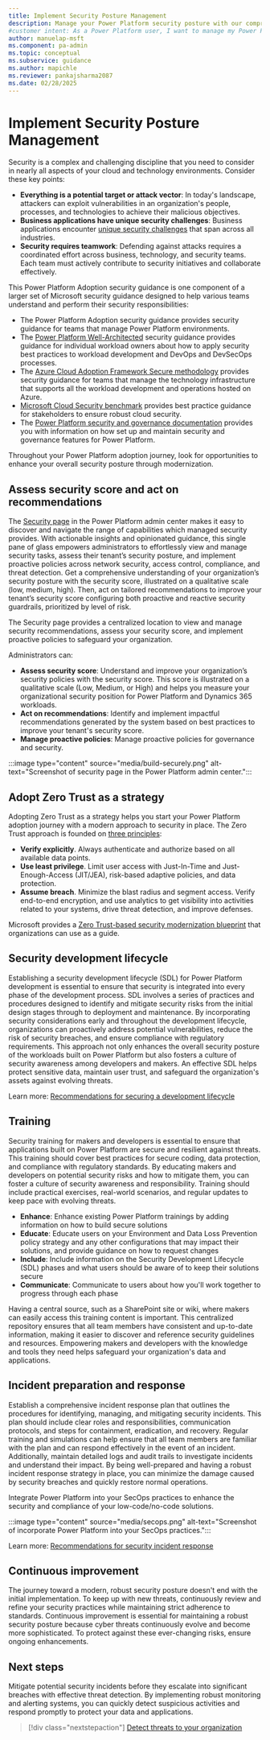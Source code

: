 ```yaml
---
title: Implement Security Posture Management
description: Manage your Power Platform security posture with our comprehensive guide. Learn how to assess security scores, adopt Zero Trust, and implement proactive policies.
#customer intent: As a Power Platform user, I want to manage my Power Platform security posture so that I can ensure the security of my organization's data and applications.
author: manuelap-msft
ms.component: pa-admin
ms.topic: conceptual
ms.subservice: guidance
ms.author: mapichle
ms.reviewer: pankajsharma2087
ms.date: 02/28/2025
---
```


# Implement Security Posture Management

Security is a complex and challenging discipline that you need to consider in nearly all aspects of your cloud and technology environments. Consider these key points:

- **Everything is a potential target or attack vector**: In today's landscape, attackers can exploit vulnerabilities in an organization's people, processes, and technologies to achieve their malicious objectives.
- **Business applications have unique security challenges**: Business applications encounter [unique security challenges](assess-security-posture.md#typical-security-challenges-in-business-applications) that span across all industries.
- **Security requires teamwork**: Defending against attacks requires a coordinated effort across business, technology, and security teams. Each team must actively contribute to security initiatives and collaborate effectively.

This Power Platform Adoption security guidance is one component of a larger set of Microsoft security guidance designed to help various teams understand and perform their security responsibilities:

- The Power Platform Adoption security guidance provides security guidance for teams that manage Power Platform environments.
- The [Power Platform Well-Architected](/power-platform/well-architected/security/) security guidance provides guidance for individual workload owners about how to apply security best practices to workload development and DevOps and DevSecOps processes.
- The [Azure Cloud Adoption Framework Secure methodology](/azure/cloud-adoption-framework/secure/overview) provides security guidance for teams that manage the technology infrastructure that supports all the workload development and operations hosted on Azure.
- [Microsoft Cloud Security benchmark](/security/benchmark/azure/) provides best practice guidance for stakeholders to ensure robust cloud security.
- The [Power Platform security and governance documentation](/power-platform/admin/security) provides you with information on how set up and maintain security and governance features for Power Platform.

Throughout your Power Platform adoption journey, look for opportunities to enhance your overall security posture through modernization. 

## Assess security score and act on recommendations

The [Security page](/power-platform/admin/security/security-overview) in the Power Platform admin center makes it easy to discover and navigate the range of capabilities which managed security provides. With actionable insights and opinionated guidance, this single pane of glass empowers administrators to effortlessly view and manage security tasks, assess their tenant’s security posture, and implement proactive policies across network security, access control, compliance, and threat detection. Get a comprehensive understanding of your organization’s security posture with the security score, illustrated on a qualitative scale (low, medium, high). Then, act on tailored recommendations to improve your tenant’s security score configuring both proactive and reactive security guardrails, prioritized by level of risk.

The Security page provides a centralized location to view and manage security recommendations, assess your security score, and implement proactive policies to safeguard your organization.

Administrators can:

- **Assess security score**: Understand and improve your organization’s security policies with the security score. This score is illustrated on a qualitative scale (Low, Medium, or High) and helps you measure your organizational security position for Power Platform and Dynamics 365 workloads.
- **Act on recommendations**: Identify and implement impactful recommendations generated by the system based on best practices to improve your tenant's security score.
- **Manage proactive policies**: Manage proactive policies for governance and security.

:::image type="content" source="media/build-securely.png" alt-text="Screenshot of security page in the Power Platform admin center.":::

## Adopt Zero Trust as a strategy

Adopting Zero Trust as a strategy helps you start your Power Platform adoption journey with a modern approach to security in place. The Zero Trust approach is founded on [three principles](/security/zero-trust/adopt/zero-trust-adoption-overview#zero-trust-principles-for-the-c-suite):

- **Verify explicitly**. Always authenticate and authorize based on all available data points.
- **Use least privilege**. Limit user access with Just-In-Time and Just-Enough-Access (JIT/JEA), risk-based adaptive policies, and data protection.
- **Assume breach**. Minimize the blast radius and segment access. Verify end-to-end encryption, and use analytics to get visibility into activities related to your systems, drive threat detection, and improve defenses.

Microsoft provides a [Zero Trust-based security modernization blueprint](/security/zero-trust/adopt/rapidly-modernize-security-posture) that organizations can use as a guide.

## Security development lifecycle

Establishing a security development lifecycle (SDL) for Power Platform development is essential to ensure that security is integrated into every phase of the development process. SDL involves a series of practices and procedures designed to identify and mitigate security risks from the initial design stages through to deployment and maintenance. By incorporating security considerations early and throughout the development lifecycle, organizations can proactively address potential vulnerabilities, reduce the risk of security breaches, and ensure compliance with regulatory requirements. This approach not only enhances the overall security posture of the workloads built on Power Platform but also fosters a culture of security awareness among developers and makers. An effective SDL helps protect sensitive data, maintain user trust, and safeguard the organization's assets against evolving threats.

Learn more: [Recommendations for securing a development lifecycle](/power-platform/well-architected/security/secure-development-lifecycle)

## Training

Security training for makers and developers is essential to ensure that applications built on Power Platform are secure and resilient against threats. This training should cover best practices for secure coding, data protection, and compliance with regulatory standards. By educating makers and developers on potential security risks and how to mitigate them, you can foster a culture of security awareness and responsibility. Training should include practical exercises, real-world scenarios, and regular updates to keep pace with evolving threats.

- **Enhance**: Enhance existing Power Platform trainings by adding information on how to build secure solutions
- **Educate**: Educate users on your Environment and Data Loss Prevention policy strategy and any other configurations that may impact their solutions, and provide guidance on how to request changes
- **Include**: Include information on the Security Development Lifecycle (SDL) phases and what users should be aware of to keep their solutions secure
- **Communicate**: Communicate to users about how you'll work together to progress through each phase

Having a central source, such as a SharePoint site or wiki, where makers can easily access this training content is important. This centralized repository ensures that all team members have consistent and up-to-date information, making it easier to discover and reference security guidelines and resources. Empowering makers and developers with the knowledge and tools they need helps safeguard your organization's data and applications.

## Incident preparation and response

Establish a comprehensive incident response plan that outlines the procedures for identifying, managing, and mitigating security incidents. This plan should include clear roles and responsibilities, communication protocols, and steps for containment, eradication, and recovery. Regular training and simulations can help ensure that all team members are familiar with the plan and can respond effectively in the event of an incident. Additionally, maintain detailed logs and audit trails to investigate incidents and understand their impact. By being well-prepared and having a robust incident response strategy in place, you can minimize the damage caused by security breaches and quickly restore normal operations.

Integrate Power Platform into your SecOps practices to enhance the security and compliance of your low-code/no-code solutions.

:::image type="content" source="media/secops.png" alt-text="Screenshot of incorporate Power Platform into your SecOps practices.":::

Learn more: [Recommendations for security incident response](/power-platform/well-architected/security/incident-response)

## Continuous improvement

The journey toward a modern, robust security posture doesn't end with the initial implementation. To keep up with new threats, continuously review and refine your security practices while maintaining strict adherence to standards. Continuous improvement  is essential for maintaining a robust security posture because cyber threats continuously evolve and become more sophisticated. To protect against these ever-changing risks, ensure ongoing enhancements.

## Next steps

Mitigate potential security incidents before they escalate into significant breaches with effective threat detection. By implementing robust monitoring and alerting systems, you can quickly detect suspicious activities and respond promptly to protect your data and applications.

> [!div class="nextstepaction"]
> [Detect threats to your organization](threat-protection.md)
